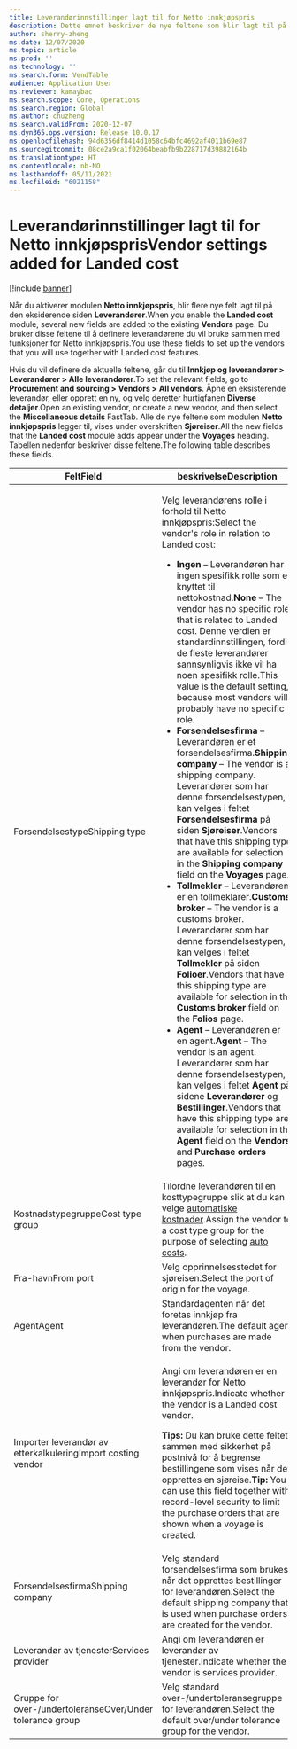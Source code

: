 ```yaml
---
title: Leverandørinnstillinger lagt til for Netto innkjøpspris
description: Dette emnet beskriver de nye feltene som blir lagt til på den eksisterende leverandørsiden når du aktiverer modulen Netto innkjøpspris. Du bruker disse feltene til å definere leverandørene du vil bruke sammen med funksjoner for Netto innkjøpspris.
author: sherry-zheng
ms.date: 12/07/2020
ms.topic: article
ms.prod: ''
ms.technology: ''
ms.search.form: VendTable
audience: Application User
ms.reviewer: kamaybac
ms.search.scope: Core, Operations
ms.search.region: Global
ms.author: chuzheng
ms.search.validFrom: 2020-12-07
ms.dyn365.ops.version: Release 10.0.17
ms.openlocfilehash: 94d6356df8414d1058c64bfc4692af4011b69e87
ms.sourcegitcommit: 08ce2a9ca1f02064beabfb9b228717d39882164b
ms.translationtype: HT
ms.contentlocale: nb-NO
ms.lasthandoff: 05/11/2021
ms.locfileid: "6021158"
---
```

# <a name="vendor-settings-added-for-landed-cost"></a><span data-ttu-id="c9cbc-104">Leverandørinnstillinger lagt til for Netto innkjøpspris</span><span class="sxs-lookup"><span data-stu-id="c9cbc-104">Vendor settings added for Landed cost</span></span>

[!include [banner](../../includes/banner.md)]

<span data-ttu-id="c9cbc-105">Når du aktiverer modulen **Netto innkjøpspris**, blir flere nye felt lagt til på den eksiderende siden **Leverandører**.</span><span class="sxs-lookup"><span data-stu-id="c9cbc-105">When you enable the **Landed cost** module, several new fields are added to the existing **Vendors** page.</span></span> <span data-ttu-id="c9cbc-106">Du bruker disse feltene til å definere leverandørene du vil bruke sammen med funksjoner for Netto innkjøpspris.</span><span class="sxs-lookup"><span data-stu-id="c9cbc-106">You use these fields to set up the vendors that you will use together with Landed cost features.</span></span>

<span data-ttu-id="c9cbc-107">Hvis du vil definere de aktuelle feltene, går du til **Innkjøp og leverandører \> Leverandører \> Alle leverandører**.</span><span class="sxs-lookup"><span data-stu-id="c9cbc-107">To set the relevant fields, go to **Procurement and sourcing \> Vendors \> All vendors**.</span></span> <span data-ttu-id="c9cbc-108">Åpne en eksisterende leverandør, eller opprett en ny, og velg deretter hurtigfanen **Diverse detaljer**.</span><span class="sxs-lookup"><span data-stu-id="c9cbc-108">Open an existing vendor, or create a new vendor, and then select the **Miscellaneous details** FastTab.</span></span> <span data-ttu-id="c9cbc-109">Alle de nye feltene som modulen **Netto innkjøpspris** legger til, vises under overskriften **Sjøreiser**.</span><span class="sxs-lookup"><span data-stu-id="c9cbc-109">All the new fields that the **Landed cost** module adds appear under the **Voyages** heading.</span></span> <span data-ttu-id="c9cbc-110">Tabellen nedenfor beskriver disse feltene.</span><span class="sxs-lookup"><span data-stu-id="c9cbc-110">The following table describes these fields.</span></span>

| <span data-ttu-id="c9cbc-111">Felt</span><span class="sxs-lookup"><span data-stu-id="c9cbc-111">Field</span></span> | <span data-ttu-id="c9cbc-112">beskrivelse</span><span class="sxs-lookup"><span data-stu-id="c9cbc-112">Description</span></span> |
|---|---|
| <span data-ttu-id="c9cbc-113">Forsendelsestype</span><span class="sxs-lookup"><span data-stu-id="c9cbc-113">Shipping type</span></span> | <p><span data-ttu-id="c9cbc-114">Velg leverandørens rolle i forhold til Netto innkjøpspris:</span><span class="sxs-lookup"><span data-stu-id="c9cbc-114">Select the vendor's role in relation to Landed cost:</span></span></p><ul><li><span data-ttu-id="c9cbc-115">**Ingen** – Leverandøren har ingen spesifikk rolle som er knyttet til nettokostnad.</span><span class="sxs-lookup"><span data-stu-id="c9cbc-115">**None** – The vendor has no specific role that is related to Landed cost.</span></span> <span data-ttu-id="c9cbc-116">Denne verdien er standardinnstillingen, fordi de fleste leverandører sannsynligvis ikke vil ha noen spesifikk rolle.</span><span class="sxs-lookup"><span data-stu-id="c9cbc-116">This value is the default setting, because most vendors will probably have no specific role.</span></span></li><li><span data-ttu-id="c9cbc-117">**Forsendelsesfirma** – Leverandøren er et forsendelsesfirma.</span><span class="sxs-lookup"><span data-stu-id="c9cbc-117">**Shipping company** – The vendor is a shipping company.</span></span> <span data-ttu-id="c9cbc-118">Leverandører som har denne forsendelsestypen, kan velges i feltet **Forsendelsesfirma** på siden **Sjøreiser**.</span><span class="sxs-lookup"><span data-stu-id="c9cbc-118">Vendors that have this shipping type are available for selection in the **Shipping company** field on the **Voyages** page.</span></span></li><li><span data-ttu-id="c9cbc-119">**Tollmekler** – Leverandøren er en tollmeklarer.</span><span class="sxs-lookup"><span data-stu-id="c9cbc-119">**Customs broker** – The vendor is a customs broker.</span></span> <span data-ttu-id="c9cbc-120">Leverandører som har denne forsendelsestypen, kan velges i feltet **Tollmekler** på siden **Folioer**.</span><span class="sxs-lookup"><span data-stu-id="c9cbc-120">Vendors that have this shipping type are available for selection in the **Customs broker** field on the **Folios** page.</span></span></li><li><span data-ttu-id="c9cbc-121">**Agent** – Leverandøren er en agent.</span><span class="sxs-lookup"><span data-stu-id="c9cbc-121">**Agent** – The vendor is an agent.</span></span> <span data-ttu-id="c9cbc-122">Leverandører som har denne forsendelsestypen, kan velges i feltet **Agent** på sidene **Leverandører** og **Bestillinger**.</span><span class="sxs-lookup"><span data-stu-id="c9cbc-122">Vendors that have this shipping type are available for selection in the **Agent** field on the **Vendors** and **Purchase orders** pages.</span></span></li></ul> |
| <span data-ttu-id="c9cbc-123">Kostnadstypegruppe</span><span class="sxs-lookup"><span data-stu-id="c9cbc-123">Cost type group</span></span> | <span data-ttu-id="c9cbc-124">Tilordne leverandøren til en kosttypegruppe slik at du kan velge [automatiske kostnader](auto-cost-setup.md).</span><span class="sxs-lookup"><span data-stu-id="c9cbc-124">Assign the vendor to a cost type group for the purpose of selecting [auto costs](auto-cost-setup.md).</span></span> |
| <span data-ttu-id="c9cbc-125">Fra-havn</span><span class="sxs-lookup"><span data-stu-id="c9cbc-125">From port</span></span> | <span data-ttu-id="c9cbc-126">Velg opprinnelsesstedet for sjøreisen.</span><span class="sxs-lookup"><span data-stu-id="c9cbc-126">Select the port of origin for the voyage.</span></span> |
| <span data-ttu-id="c9cbc-127">Agent</span><span class="sxs-lookup"><span data-stu-id="c9cbc-127">Agent</span></span> | <span data-ttu-id="c9cbc-128">Standardagenten når det foretas innkjøp fra leverandøren.</span><span class="sxs-lookup"><span data-stu-id="c9cbc-128">The default agent when purchases are made from the vendor.</span></span> |
| <span data-ttu-id="c9cbc-129">Importer leverandør av etterkalkulering</span><span class="sxs-lookup"><span data-stu-id="c9cbc-129">Import costing vendor</span></span> | <p><span data-ttu-id="c9cbc-130">Angi om leverandøren er en leverandør for Netto innkjøpspris.</span><span class="sxs-lookup"><span data-stu-id="c9cbc-130">Indicate whether the vendor is a Landed cost vendor.</span></span></p><p><span data-ttu-id="c9cbc-131">**Tips:** Du kan bruke dette feltet sammen med sikkerhet på postnivå for å begrense bestillingene som vises når det opprettes en sjøreise.</span><span class="sxs-lookup"><span data-stu-id="c9cbc-131">**Tip:** You can use this field together with record-level security to limit the purchase orders that are shown when a voyage is created.</span></span></p> |
| <span data-ttu-id="c9cbc-132">Forsendelsesfirma</span><span class="sxs-lookup"><span data-stu-id="c9cbc-132">Shipping company</span></span> | <span data-ttu-id="c9cbc-133">Velg standard forsendelsesfirma som brukes når det opprettes bestillinger for leverandøren.</span><span class="sxs-lookup"><span data-stu-id="c9cbc-133">Select the default shipping company that is used when purchase orders are created for the vendor.</span></span> |
| <span data-ttu-id="c9cbc-134">Leverandør av tjenester</span><span class="sxs-lookup"><span data-stu-id="c9cbc-134">Services provider</span></span> | <span data-ttu-id="c9cbc-135">Angi om leverandøren er leverandør av tjenester.</span><span class="sxs-lookup"><span data-stu-id="c9cbc-135">Indicate whether the vendor is services provider.</span></span> |
| <span data-ttu-id="c9cbc-136">Gruppe for over-/undertoleranse</span><span class="sxs-lookup"><span data-stu-id="c9cbc-136">Over/Under tolerance group</span></span> | <span data-ttu-id="c9cbc-137">Velg standard over-/undertoleransegruppe for leverandøren.</span><span class="sxs-lookup"><span data-stu-id="c9cbc-137">Select the default over/under tolerance group for the vendor.</span></span> |
